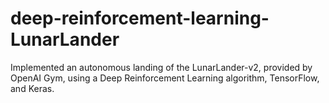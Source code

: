 # deep-reinforcement-learning-LunarLander
Implemented an autonomous landing of the LunarLander-v2, provided by OpenAI Gym, using a Deep Reinforcement Learning algorithm, TensorFlow, and Keras. 

